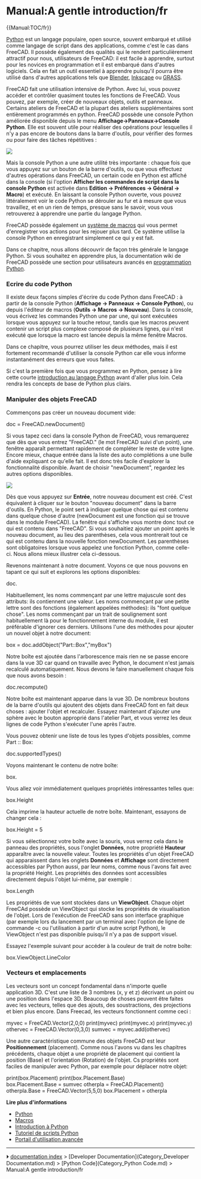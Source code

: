 # Manual:A gentle introduction/fr
{{Manual:TOC/fr}}

[Python](https://fr.wikipedia.org/wiki/Python_(langage)) est un langage populaire, open source, souvent embarqué et utilisé comme langage de script dans des applications, comme c\'est le cas dans FreeCAD. Il possède également des qualités qui le rendent particulièrement attractif pour nous, utilisateurs de FreeCAD: il est facile à apprendre, surtout pour les novices en programmation et il est embarqué dans d\'autres logiciels. Cela en fait un outil essentiel à apprendre puisqu\'il pourra être utilisé dans d\'autres applications tels que [Blender](http://www.blender.org), [Inkscape](http://www.inkscape.org) ou [GRASS](http://grass.osgeo.org/).

FreeCAD fait une utilisation intensive de Python. Avec lui, vous pouvez accéder et contrôler quasiment toutes les fonctions de FreeCAD. Vous pouvez, par exemple, créer de nouveaux objets, outils et panneaux. Certains ateliers de FreeCAD et la plupart des ateliers supplémentaires sont entièrement programmés en python. FreeCAD possède une console Python améliorée disponible depuis le menu **Affichage-\>Panneaux-\>Console Python**. Elle est souvent utile pour réaliser des opérations pour lesquelles il n\'y a pas encore de boutons dans la barre d\'outils, pour vérifier des formes ou pour faire des tâches répétitives :

![](images/Exercise_python_01.jpg )

Mais la console Python a une autre utilité très importante : chaque fois que vous appuyez sur un bouton de la barre d\'outils, ou que vous effectuez d\'autres opérations dans FreeCAD, un certain code en Python est affiché dans la console (si l\'option **Afficher les commandes de script dans la console Python** est activée dans **Edition → Préférences → Général → Macro**) et exécuté. En laissant la console Python ouverte, vous pouvez littéralement voir le code Python se dérouler au fur et à mesure que vous travaillez, et en un rien de temps, presque sans le savoir, vous vous retrouverez à apprendre une partie du langage Python.

FreeCAD possède également un [système de macros](Macros/fr.md) qui vous permet d'enregistrer vos actions pour les rejouer plus tard. Ce système utilise la console Python en enregistrant simplement ce qui y est fait.

Dans ce chapitre, nous allons découvrir de façon très générale le langage Python. Si vous souhaitez en apprendre plus, la documentation wiki de FreeCAD possède une section pour utilisateurs avancés en [programmation Python](Power_users_hub/fr.md).

### Ecrire du code Python 

Il existe deux façons simples d\'écrire du code Python dans FreeCAD : à partir de la console Python (**Affichage → Panneaux → Console Python**), ou depuis l\'éditeur de macros (**Outils → Macros → Nouveau**). Dans la console, vous écrivez les commandes Python une par une, qui sont exécutées lorsque vous appuyez sur la touche retour, tandis que les macros peuvent contenir un script plus complexe composé de plusieurs lignes, qui n\'est exécuté que lorsque la macro est lancée depuis la même fenêtre Macros.

Dans ce chapitre, vous pourrez utiliser les deux méthodes, mais il est fortement recommandé d\'utiliser la console Python car elle vous informe instantanément des erreurs que vous faites.

Si c\'est la première fois que vous programmez en Python, pensez à lire cette courte [introduction au langage Python](Introduction_to_Python/fr.md) avant d\'aller plus loin. Cela rendra les concepts de base de Python plus clairs.

### Manipuler des objets FreeCAD 

Commençons pas créer un nouveau document vide:

doc = FreeCAD.newDocument()

Si vous tapez ceci dans la console Python de FreeCAD, vous remarquerez que dès que vous entrez \"FreeCAD.\" (le mot FreeCAD suivi d\'un point), une fenêtre apparaît permettant rapidement de compléter le reste de votre ligne. Encore mieux, chaque entrée dans la liste des auto complétions a une bulle d'aide expliquant ce qu\'elle fait. Il est donc très facile d\'explorer la fonctionnalité disponible. Avant de choisir \"newDocument\", regardez les autres options disponibles.

![](images/Exercise_python_02.jpg )

Dès que vous appuyez sur **Entrée**, notre nouveau document est créé. C\'est équivalent à cliquer sur le bouton \"nouveau document\" dans la barre d\'outils. En Python, le point sert à indiquer quelque chose qui est contenu dans quelque chose d\'autre (newDocument est une fonction qui se trouve dans le module FreeCAD). La fenêtre qui s\'affiche vous montre donc tout ce qui est contenu dans \"FreeCAD\". Si vous souhaitiez ajouter un point après le nouveau document, au lieu des parenthèses, cela vous montrerait tout ce qui est contenu dans la nouvelle fonction newDocument. Les parenthèses sont obligatoires lorsque vous appelez une fonction Python, comme celle-ci. Nous allons mieux illustrer cela ci-dessous.

Revenons maintenant à notre document. Voyons ce que nous pouvons en tapant ce qui suit et explorons les options disponibles:

doc.

Habituellement, les noms commençant par une lettre majuscule sont des attributs: ils contiennent une valeur. Les noms commençant par une petite lettre sont des fonctions (également appelées méthodes): ils \"font quelque chose\". Les noms commençant par un trait de soulignement sont habituellement là pour le fonctionnement interne du module, il est préférable d\'ignorer ces derniers. Utilisons l\'une des méthodes pour ajouter un nouvel objet à notre document:

box = doc.addObject("Part::Box","myBox")

Notre boîte est ajoutée dans l\'arborescence mais rien ne se passe encore dans la vue 3D car quand on travaille avec Python, le document n\'est jamais recalculé automatiquement. Nous devons le faire manuellement chaque fois que nous avons besoin :

doc.recompute()

Notre boîte est maintenant apparue dans la vue 3D. De nombreux boutons de la barre d\'outils qui ajoutent des objets dans FreeCAD font en fait deux choses : ajouter l\'objet et recalculer. Essayez maintenant d\'ajouter une sphère avec le bouton approprié dans l\'atelier Part, et vous verrez les deux lignes de code Python s\'exécuter l\'une après l\'autre.

Vous pouvez obtenir une liste de tous les types d\'objets possibles, comme Part :: Box:

doc.supportedTypes()

Voyons maintenant le contenu de notre boîte:

box.

Vous allez voir immédiatement quelques propriétés intéressantes telles que:

box.Height 

Cela imprime la hauteur actuelle de notre boîte. Maintenant, essayons de changer cela :

box.Height = 5 

Si vous sélectionnez votre boîte avec la souris, vous verrez cela dans le panneau des propriétés, sous l'onglet **Données**, notre propriété **Hauteur** apparaître avec la nouvelle valeur. Toutes les propriétés d\'un objet FreeCAD qui apparaissent dans les onglets **Données** et **Affichage** sont directement accessibles par Python aussi, par leur noms, comme nous l\'avons fait avec la propriété Height. Les propriétés des données sont accessibles directement depuis l'objet lui-même, par exemple :

box.Length 

Les propriétés de vue sont stockées dans un **ViewObject**. Chaque objet FreeCAd possède un ViewObject qui stocke les propriétés de visualisation de l\'objet. Lors de l\'exécution de FreeCAD sans son interface graphique (par exemple lors du lancement par un terminal avec l'option de ligne de commande -c ou l\'utilisation à partir d\'un autre script Python), le ViewObject n\'est pas disponible puisqu\'il n\'y a pas de support visuel.

Essayez l\'exemple suivant pour accéder à la couleur de trait de notre boîte:

box.ViewObject.LineColor 

### Vecteurs et emplacements 

Les vecteurs sont un concept fondamental dans n\'importe quelle application 3D. C\'est une liste de 3 nombres (x, y et z) décrivant un point ou une position dans l\'espace 3D. Beaucoup de choses peuvent être faites avec les vecteurs, telles que des ajouts, des soustractions, des projections et bien plus encore. Dans Freecad, les vecteurs fonctionnent comme ceci :

myvec = FreeCAD.Vector(2,0,0)
print(myvec)
print(myvec.x)
print(myvec.y)
othervec = FreeCAD.Vector(0,3,0)
sumvec = myvec.add(othervec)

Une autre caractéristique commune des objets FreeCAD est leur **Positionnement** (placement). Comme nous l\'avons vu dans les chapitres précédents, chaque objet a une propriété de placement qui contient la position (Base) et l\'orientation (Rotation) de l\'objet. Cs propriétés sont faciles de manipuler avec Python, par exemple pour déplacer notre objet:

print(box.Placement)
print(box.Placement.Base)
box.Placement.Base = sumvec
otherpla = FreeCAD.Placement()
otherpla.Base = FreeCAD.Vector(5,5,0)
box.Placement = otherpla

**Lire plus d\'informations**

-   [Python](https://www.python.org/)
-   [Macros](Macros/fr.md)
-   [Introduction à Python](Introduction_to_Python/fr.md)
-   [Tutoriel de scripts Python](Python_scripting_tutorial/fr.md)
-   [Portail d\'utilisation avancée](Power_users_hub/fr.md)



---
⏵ [documentation index](../README.md) > [Developer Documentation](Category_Developer Documentation.md) > [Python Code](Category_Python Code.md) > Manual:A gentle introduction/fr
